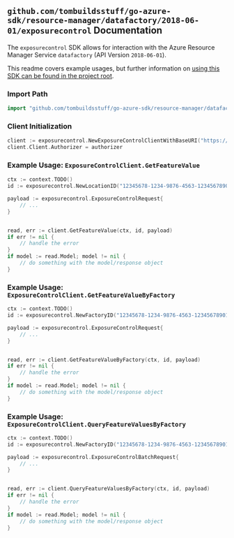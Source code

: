 
## `github.com/tombuildsstuff/go-azure-sdk/resource-manager/datafactory/2018-06-01/exposurecontrol` Documentation

The `exposurecontrol` SDK allows for interaction with the Azure Resource Manager Service `datafactory` (API Version `2018-06-01`).

This readme covers example usages, but further information on [using this SDK can be found in the project root](https://github.com/tombuildsstuff/go-azure-sdk/tree/main/docs).

### Import Path

```go
import "github.com/tombuildsstuff/go-azure-sdk/resource-manager/datafactory/2018-06-01/exposurecontrol"
```


### Client Initialization

```go
client := exposurecontrol.NewExposureControlClientWithBaseURI("https://management.azure.com")
client.Client.Authorizer = authorizer
```


### Example Usage: `ExposureControlClient.GetFeatureValue`

```go
ctx := context.TODO()
id := exposurecontrol.NewLocationID("12345678-1234-9876-4563-123456789012", "locationIdValue")

payload := exposurecontrol.ExposureControlRequest{
	// ...
}


read, err := client.GetFeatureValue(ctx, id, payload)
if err != nil {
	// handle the error
}
if model := read.Model; model != nil {
	// do something with the model/response object
}
```


### Example Usage: `ExposureControlClient.GetFeatureValueByFactory`

```go
ctx := context.TODO()
id := exposurecontrol.NewFactoryID("12345678-1234-9876-4563-123456789012", "example-resource-group", "factoryValue")

payload := exposurecontrol.ExposureControlRequest{
	// ...
}


read, err := client.GetFeatureValueByFactory(ctx, id, payload)
if err != nil {
	// handle the error
}
if model := read.Model; model != nil {
	// do something with the model/response object
}
```


### Example Usage: `ExposureControlClient.QueryFeatureValuesByFactory`

```go
ctx := context.TODO()
id := exposurecontrol.NewFactoryID("12345678-1234-9876-4563-123456789012", "example-resource-group", "factoryValue")

payload := exposurecontrol.ExposureControlBatchRequest{
	// ...
}


read, err := client.QueryFeatureValuesByFactory(ctx, id, payload)
if err != nil {
	// handle the error
}
if model := read.Model; model != nil {
	// do something with the model/response object
}
```
